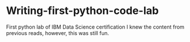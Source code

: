 # Writing-first-python-code-lab
First python lab of IBM Data Science certification
I knew the content from previous reads, however, this was still fun.
